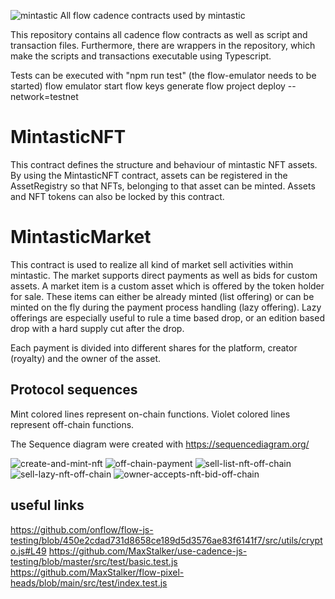 ![mintastic](https://raw.githubusercontent.com/mintastic-io/mintastic-flow-contracts/master/docs/image/mintastic_logo.png)
All flow cadence contracts used by mintastic


This repository contains all cadence flow contracts as well as script and transaction files.
Furthermore, there are wrappers in the repository, which make the scripts and transactions executable using Typescript.

Tests can be executed with "npm run test" (the flow-emulator needs to be started)
flow emulator start
flow keys generate
flow project deploy --network=testnet


# MintasticNFT
This contract defines the structure and behaviour of mintastic NFT assets. By using the MintasticNFT contract, assets 
can be registered in the AssetRegistry so that NFTs, belonging to that asset can be minted. Assets and NFT tokens can
also be locked by this contract.

# MintasticMarket
This contract is used to realize all kind of market sell activities within mintastic. The market supports direct 
payments as well as bids for custom assets. A market item is a custom asset which is offered by the token holder for sale. 
These items can either be already minted (list offering) or can be minted on the fly during the payment process handling 
(lazy offering). Lazy offerings are especially useful to rule a time based drop, or an edition based drop with a hard supply 
cut after the drop.

Each payment is divided into different shares for the platform, creator (royalty) and the owner of the asset.

## Protocol sequences
Mint colored lines represent on-chain functions.
Violet colored lines represent off-chain functions.

The Sequence diagram were created with https://sequencediagram.org/

![create-and-mint-nft](https://raw.githubusercontent.com/mintastic-io/mintastic-flow-contracts/master/docs/image/create-and-mint-nft.png)
![off-chain-payment](https://raw.githubusercontent.com/mintastic-io/mintastic-flow-contracts/master/docs/image/off-chain-payment.png)
![sell-list-nft-off-chain](https://raw.githubusercontent.com/mintastic-io/mintastic-flow-contracts/master/docs/image/sell-list-nft-off-chain.png)
![sell-lazy-nft-off-chain](https://raw.githubusercontent.com/mintastic-io/mintastic-flow-contracts/master/docs/image/sell-lazy-nft-off-chain.png)
![owner-accepts-nft-bid-off-chain](https://raw.githubusercontent.com/mintastic-io/mintastic-flow-contracts/master/docs/image/owner-accepts-nft-bid-on-chain.png)


## useful links
https://github.com/onflow/flow-js-testing/blob/450e2cdad731d8658ce189d5d3576ae83f6141f7/src/utils/crypto.js#L49
https://github.com/MaxStalker/use-cadence-js-testing/blob/master/src/test/basic.test.js
https://github.com/MaxStalker/flow-pixel-heads/blob/main/src/test/index.test.js
